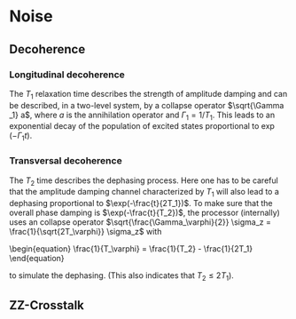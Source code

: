 # Noise

## Decoherence

### Longitudinal decoherence
The $T_1$ relaxation time describes the strength of amplitude damping and can be described, in a two-level system, by a collapse operator $\sqrt{\Gamma _1} a$, where $a$ is the annihilation operator and $\Gamma_1=1/T_1$. This leads to an exponential decay of the population of excited states proportional to $\exp(-\Gamma _1 t)$.

### Transversal decoherence
The $T_2$ time describes the dephasing process. Here one has to be careful that the amplitude damping channel characterized by $T_1$ will also lead to a dephasing proportional to $\exp(-\frac{t}{2T_1})$. To make sure that the overall phase damping is $\exp(-\frac{t}{T_2})$, the processor (internally) uses an collapse operator $\sqrt{\frac{\Gamma_\varphi}{2}} \sigma_z = \frac{1}{\sqrt{2T_\varphi}} \sigma_z$ with 

\begin{equation}
    \frac{1}{T_\varphi} = \frac{1}{T_2} - \frac{1}{2T_1}
\end{equation}

to simulate the dephasing. (This also indicates that $T_2\leq 2T_1$).

## ZZ-Crosstalk